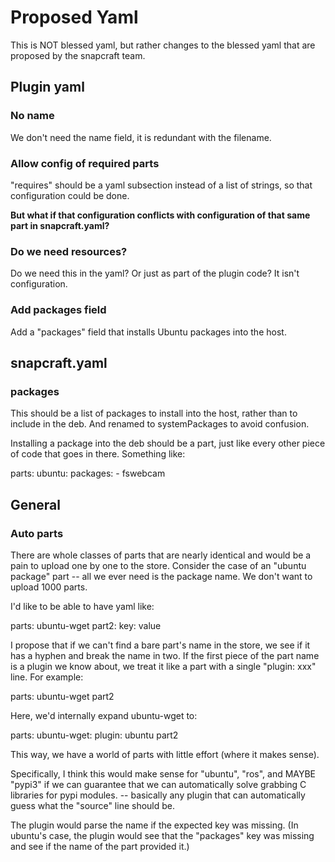 # Proposed Yaml

This is NOT blessed yaml, but rather changes to the blessed yaml that are proposed by the snapcraft team.

## Plugin yaml

### No name

We don't need the name field, it is redundant with the filename.

### Allow config of required parts

"requires" should be a yaml subsection instead of a list of strings, so that configuration could be done.

**But what if that configuration conflicts with configuration of that same part in snapcraft.yaml?**

### Do we need resources?

Do we need this in the yaml?  Or just as part of the plugin code?  It isn't configuration.

### Add packages field

Add a "packages" field that installs Ubuntu packages into the host.

## snapcraft.yaml

### packages

This should be a list of packages to install into the host, rather than to include in the deb.  And renamed to systemPackages to avoid confusion.

Installing a package into the deb should be a part, just like every other piece of code that goes in there.  Something like:

parts:
  ubuntu:
    packages:
     - fswebcam

## General

### Auto parts

There are whole classes of parts that are nearly identical and would be a pain to upload one by one to the store.  Consider the case of an "ubuntu package" part -- all we ever need is the package name.  We don't want to upload 1000 parts.

I'd like to be able to have yaml like:

parts:
  ubuntu-wget
  part2:
    key: value

I propose that if we can't find a bare part's name in the store, we see if it has a hyphen and break the name in two.  If the first piece of the part name is a plugin we know about, we treat it like a part with a single "plugin: xxx" line.  For example:

parts:
 ubuntu-wget
 part2

Here, we'd internally expand ubuntu-wget to:

parts:
 ubuntu-wget:
  plugin: ubuntu
 part2

This way, we have a world of parts with little effort (where it makes sense).

Specifically, I think this would make sense for "ubuntu", "ros", and MAYBE "pypi3" if we can guarantee that we can automatically solve grabbing C libraries for pypi modules.  -- basically any plugin that can automatically guess what the "source" line should be.

The plugin would parse the name if the expected key was missing.  (In ubuntu's case, the plugin would see that the "packages" key was missing and see if the name of the part provided it.)
